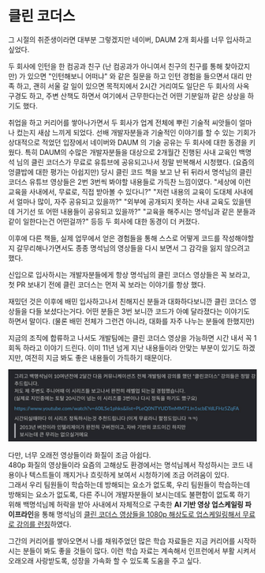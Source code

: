 # 클린 코더스

그 시절의 취준생이라면 대부분 그렇겠지만 네이버, DAUM 2개 회사를 너무 입사하고 싶었다.  

두 회사에 인턴을 한 컴공과 친구 (난 컴공과가 아니여서 친구의 친구를 통해 찾아갔지만) 가 있으면 "인턴해보니 어떠냐" 와 같은 질문을 하고 인턴 경험을 들으면서 대리 만족 하고,
괜히 서울 갈 일이 있으면 목적지에서 2시간 거리여도 일단은 두 회사의 사옥 구경도 하고, 주변 산책도 하면서 여기에서 근무한다는건 어떤 기분일까 같은 상상을 하기도 했다.  

취업을 하고 커리어를 쌓아나가면서 두 회사가 업계 전체에 뿌린 기술적 씨앗들이 얼마나 컸는지 새삼 느끼게 되었다.
선배 개발자분들과 기술적인 이야기를 할 수 있는 기회가 상대적으로 적었던 입장에서 네이버와 DAUM 의 기술 공유는 두 회사에 대한 동경을 키웠다.
특히 DAUM의 수많은 개발자분들을 대상으로 2개월간 진행된 사내 교육인 백명석 님의 클린 코더스가 무료로 유튜브에 공유되고나서 정말 반복해서 시청했다.
(요즘의 엉클밥에 대한 평가는 아쉽지만) 
당시 클린 코드 책을 보고 난 뒤 뒤라서 명석님의 클린 코더스 유튜브 영상들은 2번 3번씩 봐야할 내용들로 가득찬 느낌이였다.
"세상에 이런 교육을 사내에서, 무료로, 직접 받아볼 수 있다니?" 
"저런 내용의 교육이 도대체 사내에서 얼마나 많이, 자주 공유되고 있을까?" 
"외부에 공개되지 못하는 사내 교육도 있을텐데 거기선 또 어떤 내용들이 공유되고 있을까?"
"교육을 해주시는 명석님과 같은 분들과 같이 일한다는건 어떤걸까?"
등등 
두 회사에 대한 동경이 더 커졌다.

이후에 다른 책들, 실제 업무에서 얻은 경험들을 통해 스스로 어떻게 코드를 작성해야할지 갈무리해나가면서도 종종 명석님의 영상들을 다시 보면서 그 감각을 잃지 않으려고 했다.

신입으로 입사하시는 개발자분들에게 항상 명석님의 클린 코더스 영상들은 꼭 보라고, 첫 PR 보내기 전에 클린 코더스는 먼저 꼭 보라는 이야기를 항상 했다.

재밌던 것은 이후에 배민 입사하고나서 친해지신 분들과 대화하다보니깐 클린 코더스 영상들을 다들 보셨다는거다.
어떤 분들은 3번 보니깐 코드가 아예 달라졌다는 이야기도 하면서 말이다.
(물론 배민 전체가 그런건 아니라, 대화를 자주 나누는 분들에 한했지만)

지금의 조직에 합류하고 나서도 개발팀에는 클린 코더스 영상을 가능하면 시간 내서 꼭 1회독 하라고 이야기 드린다.
이미 11년 넘게 지난 내용들이라 안맞는 부분이 있기도 하겠지만,
여전히 지금 봐도 좋은 내용들이 가득하기 때문이다.

![1](./images/1.jpg)

다만, 너무 오래전 영상들이라 화질이 조금 아쉽다.  
480p 화질의 영상들이라 요즘의 고해상도 환경에서는 명석님께서 작성하시는 코드 내용이나 텍스트들이 깨지거나 흐릿하게 보여서 시청하기에 조금 어려움이 있다.  
그래서 우리 팀원들이 학습하는데 방해되는 요소가 없도록, 우리 팀원들이 학습하는데 방해되는 요소가 없도록, 다른 주니어 개발자분들이 보시는데도 불편함이 없도록 하기 위해 백명석님께 허락을 받아 사내에서 자체적으로 구축한 **AI 기반 영상 업스케일링 파이프라인**을 통해 명석님의 [클린 코더스 영상들을 1080p 해상도로 업스케일링해서 무료로 강의를 런칭](https://inf.run/szkUi)하였다.  

그간의 커리어를 쌓아오면서 나를 채워주었던 많은 학습 자료들은 지금 커리어를 시작하시는 분들이 봐도 좋을 것들이 많다.
이런 학습 자료는 계속해서 인프런에서 부활 시켜서 오래오래 사랑받도록, 성장을 가속화 할 수 있도록 도움을 주고 싶다.